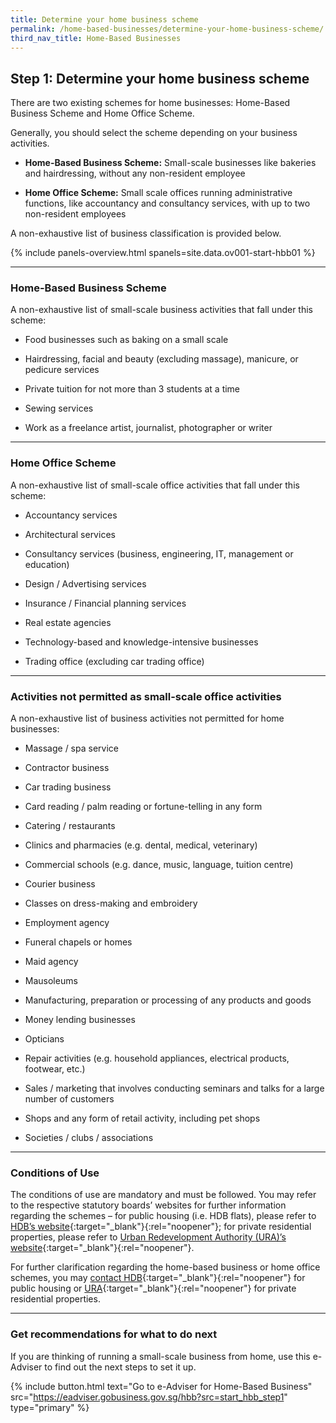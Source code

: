 ```yaml
---
title: Determine your home business scheme
permalink: /home-based-businesses/determine-your-home-business-scheme/
third_nav_title: Home-Based Businesses 
---
```


## Step 1: Determine your home business scheme

There are two existing schemes for home businesses: Home-Based Business Scheme and Home Office Scheme.

Generally, you should select the scheme depending on your business activities. 

- <b>Home-Based Business Scheme:</b> Small-scale businesses like bakeries and hairdressing, without any non-resident employee

- <b>Home Office Scheme:</b> Small scale offices running administrative functions, like accountancy and consultancy services, with up to two non-resident employees 

A non-exhaustive list of business classification is provided below.

{% include panels-overview.html spanels=site.data.ov001-start-hbb01 %}

<hr>

<a name="home_based_biz_scheme"></a>
### Home-Based Business Scheme

A non-exhaustive list of small-scale business activities that fall under this scheme:

- Food businesses such as baking on a small scale

- Hairdressing, facial and beauty (excluding massage), manicure, or pedicure services

- Private tuition for not more than 3 students at a time

- Sewing services

- Work as a freelance artist, journalist, photographer or writer

<hr>

<a name="home-office-scheme"></a>
### Home Office Scheme

A non-exhaustive list of small-scale office activities that fall under this scheme:

- Accountancy services

- Architectural services

- Consultancy services (business, engineering, IT, management or education)

- Design / Advertising services

- Insurance / Financial planning services

- Real estate agencies

- Technology-based and knowledge-intensive businesses

- Trading office (excluding car trading office)

<hr>

<a name="activities_not_permitted"></a>
### Activities not permitted as small-scale office activities

A non-exhaustive list of business activities not permitted for home businesses:

- Massage / spa service 

- Contractor business

- Car trading business

- Card reading / palm reading or fortune-telling in any form

- Catering / restaurants

- Clinics and pharmacies (e.g. dental, medical, veterinary)

- Commercial schools (e.g. dance, music, language, tuition centre)

- Courier business

- Classes on dress-making and embroidery

- Employment agency

- Funeral chapels or homes

- Maid agency

- Mausoleums

- Manufacturing, preparation or processing of any products and goods

- Money lending businesses

- Opticians

- Repair activities (e.g. household appliances, electrical products, footwear, etc.)

- Sales / marketing that involves conducting seminars and talks for a large number of customers

- Shops and any form of retail activity, including pet shops

- Societies / clubs / associations

<hr>

<a name="conditions_of_use"></a>
### Conditions of Use

The conditions of use are mandatory and must be followed. You may refer to the respective statutory boards’ websites for further information regarding the schemes – for public housing (i.e. HDB flats), please refer to [HDB’s website](https://www.hdb.gov.sg/residential/living-in-an-hdb-flat/home-business){:target="_blank"}{:rel="noopener"}; for private residential properties, please refer to [Urban Redevelopment Authority (URA)’s website](https://www.ura.gov.sg/Corporate/Guidelines/Home-Business){:target="_blank"}{:rel="noopener"}.

For further clarification regarding the home-based business or home office schemes, you may [contact HDB](https://hdb.gov.sg/efeedback){:target="_blank"}{:rel="noopener"} for public housing or [URA](https://www.ura.gov.sg/feedbackWeb/){:target="_blank"}{:rel="noopener"} for private residential properties.

<hr>

<a name="next_step_recommendation"></a>
### Get recommendations for what to do next

If you are thinking of running a small-scale business from home, use this e-Adviser to find out the next steps to set it up.

{% include button.html text="Go to e-Adviser for Home-Based Business" src="https://eadviser.gobusiness.gov.sg/hbb?src=start_hbb_step1" type="primary" %}

